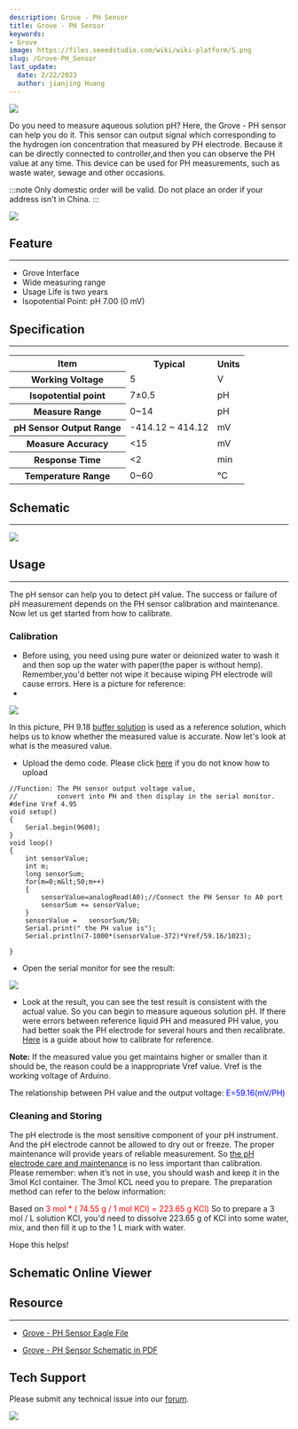 ```yaml
---
description: Grove - PH Sensor
title: Grove - PH Sensor
keywords:
- Grove
image: https://files.seeedstudio.com/wiki/wiki-platform/S.png
slug: /Grove-PH_Sensor
last_update:
  date: 2/22/2023
  author: jianjing Huang
---
```

<!-- ---
name: Grove - PH Sensor
category: Sensor
bzurl: https://www.seeedstudio.com/Grove-PH-Sensor-p-1564.html
oldwikiname:  Grove - PH Sensor
prodimagename: Phsensor.jpg
surveyurl: https://www.research.net/r/Grove_PH_Sensor
sku:  101020065
--- -->
![](https://files.seeedstudio.com/wiki/Grove-PH_Sensor/img/Phsensor.jpg)

Do you need to measure aqueous solution pH? Here, the Grove - PH sensor can help you do it. This sensor can output signal which corresponding to the hydrogen ion concentration that measured by PH electrode. Because it can be directly connected to controller,and then you can observe the PH value at any time. This device can be used for PH measurements, such as waste water, sewage and other occasions.

:::note
Only domestic order will be valid. Do not place an order if your address isn't in China.
:::

[![](https://files.seeedstudio.com/wiki/Seeed-WiKi/docs/images/300px-Get_One_Now_Banner-ragular.png)](https://www.seeedstudio.com/Grove-PH-Sensor-p-1564.html)

## Feature

---

* Grove Interface
* Wide measuring range
* Usage Life is two years
* Isopotential Point: pH 7.00 (0 mV)

## Specification

---
<center>
<table  cellspacing="0" width="80%">
<tr>
<th scope="col"> Item
</th>
<th scope="col"> Typical
</th>
<th scope="col"> Units
</th></tr>
<tr>
<th scope="row"> Working Voltage
</th>
<td> 5
</td>
<td> V
</td></tr>
<tr>
<th scope="row"> Isopotential point
</th>
<td> 7±0.5
</td>
<td> pH
</td></tr>
<tr>
<th scope="row"> Measure Range
</th>
<td> 0~14
</td>
<td> pH
</td></tr>
<tr>
<th scope="row"> pH Sensor Output Range
</th>
<td> -414.12 ~ 414.12
</td>
<td> mV
</td></tr>
<tr>
<th scope="row"> Measure Accuracy
</th>
<td> &lt;15
</td>
<td> mV
</td></tr>
<tr>
<th scope="row"> Response Time
</th>
<td> &lt;2
</td>
<td> min
</td></tr>
<tr>
<th scope="row"> Temperature Range
</th>
<td> 0~60
</td>
<td> ℃
</td></tr></table></center>

## Schematic

---
![](https://files.seeedstudio.com/wiki/Grove-PH_Sensor/img/PH_Sensor_Schematic.jpg)

## Usage

---
The pH sensor can help you to detect pH value. The success or failure of pH measurement depends on the PH sensor calibration and maintenance. Now let us  get started from how to calibrate.

### Calibration

* Before using, you need using pure water or deionized water to wash it and then sop up the water with paper(the paper is without hemp). Remember,you'd better not wipe it because wiping PH electrode will cause errors. Here is a picture for reference:
*

![](https://files.seeedstudio.com/wiki/Grove-PH_Sensor/img/PH_Sensor_Usage.jpg)

In this picture, PH 9.18 [buffer solution](http://www.chemguide.co.uk/physical/acidbaseeqia/buffers.html) is used as a reference solution, which helps us to know whether the measured value is accurate.
Now let's look at what is the measured value.

* Upload the demo code. Please click [here](/Upload_Code) if you do not know how to upload

```
//Function: The PH sensor output voltage value,
//          convert into PH and then display in the serial monitor.
#define Vref 4.95
void setup()
{
    Serial.begin(9600);
}
void loop()
{
    int sensorValue;
    int m;
    long sensorSum;
    for(m=0;m&lt;50;m++)
    {
        sensorValue=analogRead(A0);//Connect the PH Sensor to A0 port
        sensorSum += sensorValue;
    }
    sensorValue =   sensorSum/50;
    Serial.print(" the PH value is");
    Serial.println(7-1000*(sensorValue-372)*Vref/59.16/1023);

}
```

* Open the serial monitor for see the result:

![](https://files.seeedstudio.com/wiki/Grove-PH_Sensor/img/PH_Sensor_result.jpg)

* Look at the result, you can see the test result is consistent with the actual value. So you can begin to measure aqueous solution pH. If there were errors between reference liquid PH and measured PH value, you had better soak the PH electrode for several hours and then recalibrate. [Here](http://www.ehow.com/how_4796148_calibrate-ph-meter.html) is a guide about how to calibrate for reference.

**Note:** If the measured value you get maintains higher or smaller than it should be, the reason could be a inappropriate Vref value. Vref is the working voltage of Arduino.

The relationship between PH value and the output voltage:
<font color="blue">E=59.16(mV/PH)</font>

### Cleaning and Storing

The pH electrode is the most sensitive component of your pH instrument. And the pH electrode cannot be allowed to dry out or freeze. The proper maintenance will provide years of reliable measurement. So [the pH electrode care and maintenance](http://www.eutechinst.com/techtips/tech-tips26.htm) is no less important than calibration. Please remember: when it’s not in use, you should wash and keep it in the 3mol Kcl container. The 3mol KCL need you to prepare. The preparation method can refer to the below information:

Based on<font color="red"> 3 mol * ( 74.55 g / 1 mol KCl) = 223.65 g KCl)</font>
So to prepare a 3 mol / L solution KCl, you'd need to dissolve 223.65 g of KCl into some water, mix, and then fill it up to the 1 L mark with water.

Hope this helps!

## Schematic Online Viewer

<div className="altium-ecad-viewer" data-project-src="https://files.seeedstudio.com/wiki/Grove-PH_Sensor/res/Grove-PH_Sensor_Eagle_File.zip" style={{borderRadius: '0px 0px 4px 4px', height: 500, borderStyle: 'solid', borderWidth: 1, borderColor: 'rgb(241, 241, 241)', overflow: 'hidden', maxWidth: 1280, maxHeight: 700, boxSizing: 'border-box'}}>
</div>

## Resource

---

* [Grove - PH Sensor Eagle File](https://files.seeedstudio.com/wiki/Grove-PH_Sensor/res/Grove-PH_Sensor_Eagle_File.zip)

* [Grove - PH Sensor Schematic in PDF](https://files.seeedstudio.com/wiki/Grove-PH_Sensor/res/Grove-PH_Sensor_v1.0.pdf)

## Tech Support

Please submit any technical issue into our [forum](https://forum.seeedstudio.com/). <br />
<p style={{textAlign: 'center'}}><a href="https://www.seeedstudio.com/act-4.html?utm_source=wiki&utm_medium=wikibanner&utm_campaign=newproducts" target="_blank"><img src="https://files.seeedstudio.com/wiki/Wiki_Banner/new_product.jpg" /></a></p>
